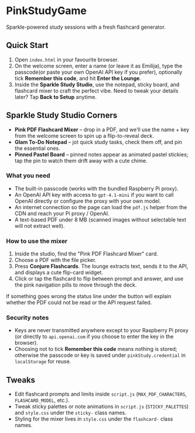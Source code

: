 # PinkStudyGame

Sparkle-powered study sessions with a fresh flashcard generator.

## Quick Start

1. Open `index.html` in your favourite browser.
2. On the welcome screen, enter a name (or leave it as Emilija), type the passcode(or paste your own OpenAI API key if you prefer), optionally tick **Remember this code**, and hit **Enter the Lounge**.
3. Inside the **Sparkle Study Studio**, use the notepad, sticky board, and flashcard mixer to craft the perfect vibe. Need to tweak your details later? Tap **Back to Setup** anytime.

## Sparkle Study Studio Corners

- **Pink PDF Flashcard Mixer** – drop in a PDF, and we’ll use the name + key from the welcome screen to spin up a flip-to-reveal deck.
- **Glam To-Do Notepad** – jot quick study tasks, check them off, and pin the essential ones.
- **Pinned Pastel Board** – pinned notes appear as animated pastel stickies; tap the pin to watch them drift away with a cute chime.

### What you need

- The built-in passcode (works with the bundled Raspberry Pi proxy).
- An OpenAI API key with access to `gpt-4.1-mini` if you want to call OpenAI directly or configure the proxy with your own model.
- An internet connection so the page can load the `pdf.js` helper from the CDN and reach your Pi proxy / OpenAI.
- A text-based PDF under 8&nbsp;MB (scanned images without selectable text will not extract well).

### How to use the mixer

1. Inside the studio, find the "Pink PDF Flashcard Mixer" card.
2. Choose a PDF with the file picker.
3. Press **Conjure Flashcards**. The lounge extracts text, sends it to the API, and displays a cute flip-card widget.
4. Click or tap the flashcard to flip between prompt and answer, and use the pink navigation pills to move through the deck.

If something goes wrong the status line under the button will explain whether the PDF could not be read or the API request failed.

### Security notes

- Keys are never transmitted anywhere except to your Raspberry Pi proxy (or directly to `api.openai.com` if you choose to enter the key in the browser).
- Choosing not to tick **Remember this code** means nothing is stored; otherwise the passcode or key is saved under `pinkStudy.credential` in `localStorage` for reuse.

## Tweaks

- Edit flashcard prompts and limits inside `script.js` (`MAX_PDF_CHARACTERS`, `FLASHCARD_MODEL`, etc.).
- Tweak sticky palettes or note animations in `script.js` (`STICKY_PALETTES`) and `style.css` under the `sticky-` class names.
- Styling for the mixer lives in `style.css` under the `flashcard-` class names.
